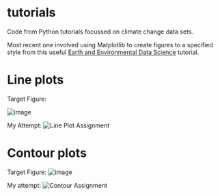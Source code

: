 # tutorials
Code from Python tutorials focussed on climate change data sets.

Most recent one involved using Matplotlib to create figures to a specified style 
from this useful [Earth and Environmental Data Science](https://earth-env-data-science.github.io/assignments/more_matplotlib.html "Earth and Environmental Data Science") tutorial.

# Line plots

Target Figure:

![image](https://user-images.githubusercontent.com/44374383/183218089-58e62581-8ef0-458c-8dba-b25565fca5df.png)

My Attempt:
![Line Plot Assignment](https://user-images.githubusercontent.com/44374383/183218167-96ba7e88-43f0-4035-a5c2-08a2055b56a1.png)

# Contour plots

Target Figure:
![image](https://user-images.githubusercontent.com/44374383/182443773-0c7b05b0-d361-4b3f-b5e2-c285efe9be1a.png)

My attempt:
![Contour Assignment](https://user-images.githubusercontent.com/44374383/182443702-2d0d1500-8b36-4bd2-ab47-a0773a72e534.png)
